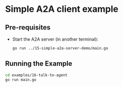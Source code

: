 # Simple A2A client example

## Pre-requisites

- Start the A2A server (in another terminal):
  ```bash
  go run ../15-simple-a2a-server-demo/main.go
  ```

## Running the Example

```bash
cd examples/16-talk-to-agent
go run main.go
```
